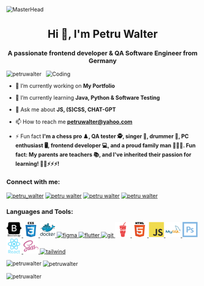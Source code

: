 ![MasterHead](https://camo.githubusercontent.com/48ec00ed4c84e771db4a1db90b56352923a8d644452a32b434d68e97006c9337/68747470733a2f2f63686b736b696c6c732e636f6d2f77702d636f6e74656e742f75706c6f6164732f323032302f30342f504e432d416e696d617465642d42616e6e6572732e676966)


<h1 align="center">Hi 👋, I'm Petru Walter</h1>
<h3 align="center">A passionate frontend developer & QA Software Engineer from Germany</h3>
<img align="right" alt="Coding" width="400" src="https://huddle.eurostarsoftwaretesting.com/wp-content/uploads/2014/07/code-minions.gif">


<p align="left"> <img src="https://komarev.com/ghpvc/?username=petruwalter&label=Profile%20views&color=0e75b6&style=flat" alt="petruwalter" /> </p>



- 🔭 I’m currently working on **My Portfolio**

- 🌱 I’m currently learning **Java, Python & Software Testing**

- 💬 Ask me about **JS, (S)CSS, CHAT-GPT**

- 📫 How to reach me **petruwalter@yahoo.com**

- ⚡ Fun fact **I'm a chess pro ♟️, QA tester 🕵️, singer 🎤, drummer 🥁, PC enthusiast 🖥️, frontend developer 💻, and a proud family man 👨‍👩‍👦. Fun fact: My parents are teachers 📚, and I've inherited their passion for learning! 🧠🎶⚡⚡⚡!**

<h3 align="left">Connect with me:</h3>
<p align="left">
<a href="https://twitter.com/petru_walter" target="blank" ><img align="center" src="https://raw.githubusercontent.com/rahuldkjain/github-profile-readme-generator/master/src/images/icons/Social/twitter.svg" alt="petru_walter" height="30" width="40" /></a>
<a href="https://www.linkedin.com/in/petru-walter-04582418b" target="blank"><img align="center" src="https://raw.githubusercontent.com/rahuldkjain/github-profile-readme-generator/master/src/images/icons/Social/linked-in-alt.svg" alt="petru walter" height="30" width="40" /></a>
<a href="https://www.facebook.com/petru.walter" target="blank"><img align="center" src="https://raw.githubusercontent.com/rahuldkjain/github-profile-readme-generator/master/src/images/icons/Social/facebook.svg" alt="petru walter" height="30" width="40" /></a>
<a href="https://www.instagram.com/petru_walter/" target="blank"><img align="center" src="https://raw.githubusercontent.com/rahuldkjain/github-profile-readme-generator/master/src/images/icons/Social/instagram.svg" alt="petru walter" height="30" width="40" /></a>

</p>

<h3 align="left">Languages and Tools:</h3>
<p align="left"> <a href="https://getbootstrap.com" target="_blank" rel="noreferrer"> <img src="https://raw.githubusercontent.com/devicons/devicon/master/icons/bootstrap/bootstrap-plain-wordmark.svg" alt="bootstrap" width="40" height="40"/> </a> <a href="https://www.w3schools.com/css/" target="_blank" rel="noreferrer"> <img src="https://raw.githubusercontent.com/devicons/devicon/master/icons/css3/css3-original-wordmark.svg" alt="css3" width="40" height="40"/> </a> <a href="https://www.docker.com/" target="_blank" rel="noreferrer"> <img src="https://raw.githubusercontent.com/devicons/devicon/master/icons/docker/docker-original-wordmark.svg" alt="docker" width="40" height="40"/> </a> <a href="https://www.figma.com/" target="_blank" rel="noreferrer"> <img src="https://www.vectorlogo.zone/logos/figma/figma-icon.svg" alt="figma" width="40" height="40"/> </a> <a href="https://flutter.dev" target="_blank" rel="noreferrer"> <img src="https://www.vectorlogo.zone/logos/flutterio/flutterio-icon.svg" alt="flutter" width="40" height="40"/> </a> <a href="https://git-scm.com/" target="_blank" rel="noreferrer"> <img src="https://www.vectorlogo.zone/logos/git-scm/git-scm-icon.svg" alt="git" width="40" height="40"/> </a> <a href="https://gulpjs.com" target="_blank" rel="noreferrer"> <img src="https://raw.githubusercontent.com/devicons/devicon/master/icons/gulp/gulp-plain.svg" alt="gulp" width="40" height="40"/> </a> <a href="https://www.w3.org/html/" target="_blank" rel="noreferrer"> <img src="https://raw.githubusercontent.com/devicons/devicon/master/icons/html5/html5-original-wordmark.svg" alt="html5" width="40" height="40"/> </a> <a href="https://developer.mozilla.org/en-US/docs/Web/JavaScript" target="_blank" rel="noreferrer"> <img src="https://raw.githubusercontent.com/devicons/devicon/master/icons/javascript/javascript-original.svg" alt="javascript" width="40" height="40"/> </a> <a href="https://www.mysql.com/" target="_blank" rel="noreferrer"> <img src="https://raw.githubusercontent.com/devicons/devicon/master/icons/mysql/mysql-original-wordmark.svg" alt="mysql" width="40" height="40"/> </a> <a href="https://www.photoshop.com/en" target="_blank" rel="noreferrer"> <img src="https://raw.githubusercontent.com/devicons/devicon/master/icons/photoshop/photoshop-line.svg" alt="photoshop" width="40" height="40"/> </a> <a href="https://reactjs.org/" target="_blank" rel="noreferrer"> <img src="https://raw.githubusercontent.com/devicons/devicon/master/icons/react/react-original-wordmark.svg" alt="react" width="40" height="40"/> </a> <a href="https://sass-lang.com" target="_blank" rel="noreferrer"> <img src="https://raw.githubusercontent.com/devicons/devicon/master/icons/sass/sass-original.svg" alt="sass" width="40" height="40"/> </a> <a href="https://tailwindcss.com/" target="_blank" rel="noreferrer"> <img src="https://www.vectorlogo.zone/logos/tailwindcss/tailwindcss-icon.svg" alt="tailwind" width="40" height="40"/> </a> </p>

<p><img align="left" src="https://github-readme-stats.vercel.app/api/top-langs?username=petruwalter&show_icons=true&locale=en&layout=compact" alt="petruwalter" /></p>

<p>&nbsp;<img align="center" src="https://github-readme-stats.vercel.app/api?username=petruwalter&show_icons=true&locale=en" alt="petruwalter" /></p>

<p><img align="center" src="https://github-readme-streak-stats.herokuapp.com/?user=petruwalter&" alt="petruwalter" /></p>
